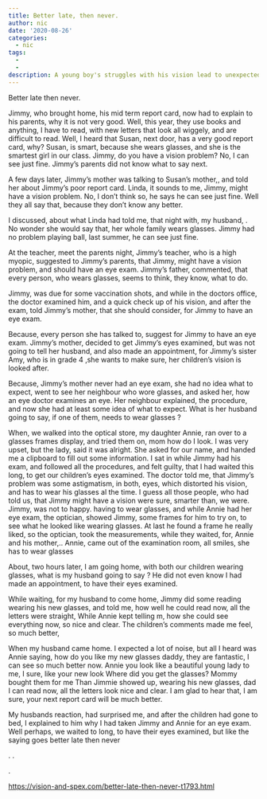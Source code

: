 ```yaml
---
title: Better late, then never.
author: nic
date: '2020-08-26'
categories:
  - nic
tags:
  - 
  - 
description: A young boy's struggles with his vision lead to unexpected discoveries and a newfound appreciation for glasses.
---
```

Better late then never.


Jimmy, who brought home, his mid term report card, now had to explain to his parents, why it is not very good.
Well, this year, they use books and anything, I have to read, with new letters that look all wiggely, and are difficult to read.
Well, I heard that Susan, next door, has a very good report card, why?
Susan, is smart, because she wears glasses, and she is the smartest girl in our class.
Jimmy, do you have a vision problem?
No, I can see just fine.
Jimmy’s parents did not know what to say next.


A few days later, Jimmy’s mother was talking to Susan’s mother,, and told her about Jimmy’s poor report card.
Linda, it sounds to me, Jimmy, might have a vision problem.
No, I don’t think so, he says he can see just fine.
Well they all say that, because they don’t know any better.


I discussed, about what Linda had told me, that night with, my husband, .
No wonder she would say that, her whole family wears glasses.
Jimmy had no problem playing ball, last summer, he can see just fine.


At the teacher, meet the parents night, Jimmy’s teacher, who is a high myopic, suggested to Jimmy’s parents, that Jimmy, might have a vision problem, and should have an eye exam.
Jimmy’s father, commented, that every person, who wears glasses, seems to think, they know, what to do.


Jimmy, was due for some vaccination shots, and while in the doctors office,
the doctor examined him, and a quick check up of his vision, and after the exam, told Jimmy’s mother, that she should consider, for Jimmy to have an eye exam.


Because, every person she has talked to, suggest for Jimmy to have an eye exam.
Jimmy’s mother, decided to get Jimmy’s eyes examined, but was not going to tell her husband, and also made an appointment, for Jimmy’s sister Amy, who is in grade 4 ,she wants to make sure, her children’s vision is looked after.


Because, Jimmy’s mother never had an eye exam, she had no idea what to expect, went to see her neighbour who wore glasses, and asked her, how 
an eye doctor examines an eye.
Her neighbour explained, the procedure, and now she had at least some idea of what to expect.
What is her husband going to say, if one of them, needs to wear glasses ?


When, we walked into the optical store, my daughter Annie, ran over to a glasses frames display, and tried them on, mom how do I look.
I was very upset, but the lady, said it was alright.
She asked for our name, and handed me a clipboard to fill out some information.
I sat in while Jimmy had his exam, and followed all the procedures, 
and felt guilty, that I had waited this long, to get our children’s eyes examined. 
The doctor told me, that Jimmy’s problem was some astigmatism, in both,
eyes, which distorted his vision, and has to wear his glasses al the time.
I guess all those people, who had told us, that Jimmy might have a vision were sure, smarter than, we were.
Jimmy, was not to happy. having to wear glasses, and while Annie had her eye exam, the optician, showed Jimmy, some frames for him to try on, to see what he looked like wearing glasses.
At last he found a frame he really liked, so the optician, took the measurements, while they waited, for, Annie and his mother,..
Annie, came out of the examination room, all smiles, she has to wear glasses


About, two hours later, I am going home, with both our children wearing glasses, what is my husband going to say ?
He did not even know I had made an appointment, to have their eyes examined.


While waiting, for my husband to come home, Jimmy did some reading wearing his new glasses, and told me, how well he could read now, all the letters were straight,
While Annie kept telling m, how she could see everything now, so nice and clear. 
The children’s comments made me feel, so much better,


When my husband came home. I expected a lot of noise, but all I heard
was Annie saying, how do you like my new glasses daddy, they are fantastic, I can see so much better now.
Annie you look like a beautiful young lady to me, I sure, like your new look
Where did you get the glasses?
Mommy bought them for me
Than Jimmie showed up, wearing his new glasses, dad I can read now, all the letters look nice and clear.
I am glad to hear that, I am sure, your next report card will be much better.


My husbands reaction, had surprised me, and after the children had gone 
to bed, I explained to him why I had taken Jimmy and Annie for an eye exam.
Well perhaps, we waited to long, to have their eyes examined, but like the saying goes better late then never






.
.


.

https://vision-and-spex.com/better-late-then-never-t1793.html